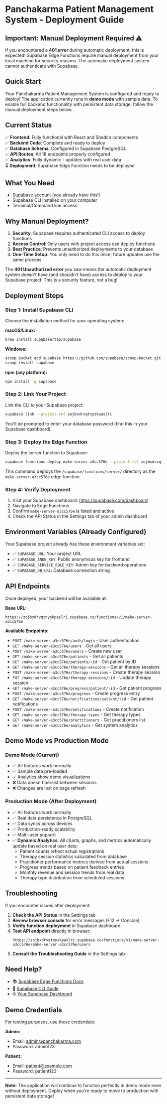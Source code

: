 # Panchakarma Patient Management System - Deployment Guide

## Important: Manual Deployment Required ⚠️

If you encountered a **401 error** during automatic deployment, this is expected! Supabase Edge Functions require manual deployment from your local machine for security reasons. The automatic deployment system cannot authenticate with Supabase.

## Quick Start

Your Panchakarma Patient Management System is configured and ready to deploy! The application currently runs in **demo mode** with sample data. To enable full backend functionality with persistent data storage, follow the manual deployment steps below.

## Current Status

✅ **Frontend**: Fully functional with React and Shadcn components  
✅ **Backend Code**: Complete and ready to deploy  
✅ **Database Schema**: Configured in Supabase PostgreSQL  
✅ **API Routes**: All 18 endpoints properly configured  
✅ **Analytics**: Fully dynamic - updates with real user data  
⏳ **Deployment**: Supabase Edge Function needs to be deployed  

## What You Need

- Supabase account (you already have this!)
- Supabase CLI installed on your computer
- Terminal/Command line access

## Why Manual Deployment?

1. **Security**: Supabase requires authenticated CLI access to deploy functions
2. **Access Control**: Only users with project access can deploy functions
3. **Best Practice**: Prevents unauthorized deployments to your database
4. **One-Time Setup**: You only need to do this once; future updates use the same process

The **401 Unauthorized error** you saw means the automatic deployment system doesn't have (and shouldn't have) access to deploy to your Supabase project. This is a security feature, not a bug!

## Deployment Steps

### Step 1: Install Supabase CLI

Choose the installation method for your operating system:

**macOS/Linux:**
```bash
brew install supabase/tap/supabase
```

**Windows:**
```bash
scoop bucket add supabase https://github.com/supabase/scoop-bucket.git
scoop install supabase
```

**npm (any platform):**
```bash
npm install -g supabase
```

### Step 2: Link Your Project

Link the CLI to your Supabase project:

```bash
supabase link --project-ref zojbxdrvqtnyskpaslri
```

You'll be prompted to enter your database password (find this in your Supabase dashboard).

### Step 3: Deploy the Edge Function

Deploy the server function to Supabase:

```bash
supabase functions deploy make-server-a3cc576e --project-ref zojbxdrvqtnyskpaslri
```

This command deploys the `/supabase/functions/server/` directory as the `make-server-a3cc576e` edge function.

### Step 4: Verify Deployment

1. Visit your Supabase dashboard: https://supabase.com/dashboard
2. Navigate to Edge Functions
3. Confirm `make-server-a3cc576e` is listed and active
4. Check the API Status in the Settings tab of your admin dashboard

## Environment Variables (Already Configured)

Your Supabase project already has these environment variables set:

- ✅ `SUPABASE_URL`: Your project URL
- ✅ `SUPABASE_ANON_KEY`: Public anonymous key for frontend
- ✅ `SUPABASE_SERVICE_ROLE_KEY`: Admin key for backend operations
- ✅ `SUPABASE_DB_URL`: Database connection string

## API Endpoints

Once deployed, your backend will be available at:

**Base URL:**
```
https://zojbxdrvqtnyskpaslri.supabase.co/functions/v1/make-server-a3cc576e
```

**Available Endpoints:**
- `POST /make-server-a3cc576e/auth/login` - User authentication
- `GET /make-server-a3cc576e/users` - Get all users
- `POST /make-server-a3cc576e/users` - Create new user
- `GET /make-server-a3cc576e/patients` - Get all patients
- `GET /make-server-a3cc576e/patients/:id` - Get patient by ID
- `GET /make-server-a3cc576e/therapy-sessions` - Get all therapy sessions
- `POST /make-server-a3cc576e/therapy-sessions` - Create therapy session
- `PUT /make-server-a3cc576e/therapy-sessions/:id` - Update therapy session
- `GET /make-server-a3cc576e/progress/patient/:id` - Get patient progress
- `POST /make-server-a3cc576e/progress` - Create progress entry
- `GET /make-server-a3cc576e/notifications/patient/:id` - Get patient notifications
- `POST /make-server-a3cc576e/notifications` - Create notification
- `GET /make-server-a3cc576e/therapy-types` - Get therapy types
- `GET /make-server-a3cc576e/practitioners` - Get practitioners list
- `GET /make-server-a3cc576e/analytics` - Get system analytics

## Demo Mode vs Production Mode

### Demo Mode (Current)
- ✅ All features work normally
- ✅ Sample data pre-loaded
- ✅ Analytics show demo visualizations
- ❌ Data doesn't persist between sessions
- ❌ Changes are lost on page refresh

### Production Mode (After Deployment)
- ✅ All features work normally
- ✅ Real data persistence in PostgreSQL
- ✅ Data syncs across devices
- ✅ Production-ready scalability
- ✅ Multi-user support
- ✅ **Dynamic Analytics**: All charts, graphs, and metrics automatically update based on real user data:
  - Patient counts reflect actual registrations
  - Therapy session statistics calculated from database
  - Practitioner performance metrics derived from actual sessions
  - Progress trends based on patient feedback entries
  - Monthly revenue and session trends from real data
  - Therapy type distribution from scheduled sessions

## Troubleshooting

If you encounter issues after deployment:

1. **Check the API Status** in the Settings tab
2. **Review browser console** for error messages (F12 → Console)
3. **Verify function deployment** in Supabase dashboard
4. **Test API endpoint** directly in browser:
   ```
   https://zojbxdrvqtnyskpaslri.supabase.co/functions/v1/make-server-a3cc576e/make-server-a3cc576e/users
   ```
5. **Consult the Troubleshooting Guide** in the Settings tab

## Need Help?

- 📚 [Supabase Edge Functions Docs](https://supabase.com/docs/guides/functions)
- 🔧 [Supabase CLI Guide](https://supabase.com/docs/guides/cli/getting-started)
- 🌐 [Your Supabase Dashboard](https://supabase.com/dashboard)

## Demo Credentials

For testing purposes, use these credentials:

**Admin:**
- Email: admin@panchakarma.com
- Password: admin123

**Patient:**
- Email: patient@example.com
- Password: patient123

---

**Note:** The application will continue to function perfectly in demo mode even without deployment. Deploy when you're ready to move to production with persistent data storage!